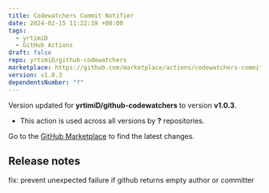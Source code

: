 ```yaml
---
title: Codewatchers Commit Notifier
date: 2024-02-15 11:22:19 +00:00
tags:
  - yrtimiD
  - GitHub Actions
draft: false
repo: yrtimiD/github-codewatchers
marketplace: https://github.com/marketplace/actions/codewatchers-commit-notifier
version: v1.0.3
dependentsNumber: "?"
---
```



Version updated for **yrtimiD/github-codewatchers** to version **v1.0.3**.
- This action is used across all versions by **?** repositories.

Go to the [GitHub Marketplace](https://github.com/marketplace/actions/codewatchers-commit-notifier) to find the latest changes.

## Release notes

fix: prevent unexpected failure if github returns empty author or committer
